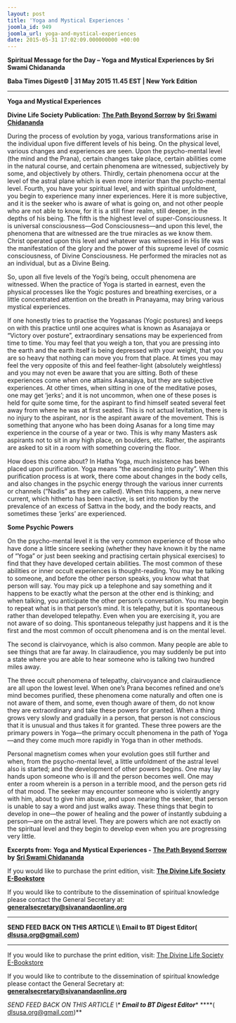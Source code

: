 ```yaml
---
layout: post
title: 'Yoga and Mystical Experiences '
joomla_id: 949
joomla_url: yoga-and-mystical-experiences
date: 2015-05-31 17:02:09.000000000 +00:00
---
```

  

















































**Spiritual Message for the Day – Yoga and Mystical Experiences by Sri Swami Chidananda**

**Baba Times Digest© | 31 May 2015 11.45 EST | New York Edition**

* * *

**Yoga and Mystical Experiences**

**Divine Life Society Publication:** [**The Path Beyond Sorrow**](http://www.dlshq.org/download/beyond.htm#_VPID_4) **by** [**Sri Swami Chidananda**](http://www.dlshq.org/saints/chida.htm)

During the process of evolution by yoga, various transformations arise in the individual upon five different levels of his being. On the physical level, various changes and experiences are seen. Upon the psycho-mental level (the mind and the Prana), certain changes take place, certain abilities come in the natural course, and certain phenomena are witnessed, subjectively by some, and objectively by others. Thirdly, certain phenomena occur at the level of the astral plane which is even more interior than the psycho-mental level. Fourth, you have your spiritual level, and with spiritual unfoldment, you begin to experience many inner experiences. Here it is more subjective, and it is the seeker who is aware of what is going on, and not other people who are not able to know, for it is a still finer realm, still deeper, in the depths of his being. The fifth is the highest level of super-Consciousness. It is universal consciousness—God Consciousness—and upon this level, the phenomena that are witnessed are the true miracles as we know them. Christ operated upon this level and whatever was witnessed in His life was the manifestation of the glory and the power of this supreme level of cosmic consciousness, of Divine Consciousness. He performed the miracles not as an individual, but as a Divine Being.

So, upon all five levels of the Yogi’s being, occult phenomena are witnessed. When the practice of Yoga is started in earnest, even the physical processes like the Yogic postures and breathing exercises, or a little concentrated attention on the breath in Pranayama, may bring various mystical experiences.

If one honestly tries to practise the Yogasanas (Yogic postures) and keeps on with this practice until one acquires what is known as Asanajaya or “Victory over posture”, extraordinary sensations may be experienced from time to time. You may feel that you weigh a ton, that you are pressing into the earth and the earth itself is being depressed with your weight, that you are so heavy that nothing can move you from that place. At times you may feel the very opposite of this and feel feather-light (absolutely weightless) and you may not even be aware that you are sitting. Both of these experiences come when one attains Asanajaya, but they are subjective experiences. At other times, when sitting in one of the meditative poses, one may get ‘jerks’; and it is not uncommon, when one of these poses is held for quite some time, for the aspirant to find himself seated several feet away from where he was at first seated. This is not actual levitation, there is no injury to the aspirant, nor is the aspirant aware of the movement. This is something that anyone who has been doing Asanas for a long time may experience in the course of a year or two. This is why many Masters ask aspirants not to sit in any high place, on boulders, etc. Rather, the aspirants are asked to sit in a room with something covering the floor.

How does this come about? In Hatha Yoga, much insistence has been placed upon purification. Yoga means “the ascending into purity”. When this purification process is at work, there come about changes in the body cells, and also changes in the psychic energy through the various inner currents or channels (“Nadis” as they are called). When this happens, a new nerve current, which hitherto has been inactive, is set into motion by the prevalence of an excess of Sattva in the body, and the body reacts, and sometimes these ‘jerks’ are experienced.

**Some Psychic Powers**

On the psycho-mental level it is the very common experience of those who have done a little sincere seeking (whether they have known it by the name of “Yoga” or just been seeking and practising certain physical exercises) to find that they have developed certain abilities. The most common of these abilities or inner occult experiences is thought-reading. You may be talking to someone, and before the other person speaks, you know what that person will say. You may pick up a telephone and say something and it happens to be exactly what the person at the other end is thinking; and when talking, you anticipate the other person’s conversation. You may begin to repeat what is in that person’s mind. It is telepathy, but it is spontaneous rather than developed telepathy. Even when you are exercising it, you are not aware of so doing. This spontaneous telepathy just happens and it is the first and the most common of occult phenomena and is on the mental level.

The second is clairvoyance, which is also common. Many people are able to see things that are far away. In clairaudience, you may suddenly be put into a state where you are able to hear someone who is talking two hundred miles away.

The three occult phenomena of telepathy, clairvoyance and clairaudience are all upon the lowest level. When one’s Prana becomes refined and one’s mind becomes purified, these phenomena come naturally and often one is not aware of them, and some, even though aware of them, do not know they are extraordinary and take these powers for granted. When a thing grows very slowly and gradually in a person, that person is not conscious that it is unusual and thus takes it for granted. These three powers are the primary powers in Yoga—the primary occult phenomena in the path of Yoga—and they come much more rapidly in Yoga than in other methods.

Personal magnetism comes when your evolution goes still further and when, from the psycho-mental level, a little unfoldment of the astral level also is started; and the development of other powers begins. One may lay hands upon someone who is ill and the person becomes well. One may enter a room wherein is a person in a terrible mood, and the person gets rid of that mood. The seeker may encounter someone who is violently angry with him, about to give him abuse, and upon nearing the seeker, that person is unable to say a word and just walks away. These things that begin to develop in one—the power of healing and the power of instantly subduing a person—are on the astral level. They are powers which are not exactly on the spiritual level and they begin to develop even when you are progressing very little.



**Excerpts from:**  **Yoga and Mystical Experiences -** [**The Path Beyond Sorrow**](http://www.dlshq.org/download/beyond.htm#_VPID_4) **by** [**Sri Swami Chidananda**](http://www.dlshq.org/saints/chida.htm)

If you would like to purchase the print edition, visit: **[The Divine Life Society E-Bookstore](http://www.dlshq.org/download/download.htm)**

If you would like to contribute to the dissemination of spiritual knowledge please contact the General Secretary at: [](mailto:%20%3Cscript%20type=%27text/javascript%27%3E%20%3C%21--%20var%20prefix%20=%20%27ma%27%20+%20%27il%27%20+%20%27to%27;%20var%20path%20=%20%27hr%27%20+%20%27ef%27%20+%20%27=%27;%20var%20addy57016%20=%20%27generalsecretary%27%20+%20%27@%27;%20addy57016%20=%20addy57016%20+%20%27sivanandaonline%27%20+%20%27.%27%20+%20%27org%27;%20document.write%28%27%3Ca%20%27%20+%20path%20+%20%27%5C%27%27%20+%20prefix%20+%20%27:%27%20+%20addy57016%20+%20%27%5C%27%3E%27%29;%20document.write%28addy57016%29;%20document.write%28%27%3C%5C/a%3E%27%29;%20//--%3E%5Cn%20%3C/script%3E%3Cscript%20type=%27text/javascript%27%3E%20%3C%21--%20document.write%28%27%3Cspan%20style=%5C%27display:%20none;%5C%27%3E%27%29;%20//--%3E%20%3C/script%3EThis%20email%20address%20is%20being%20protected%20from%20spambots.%20You%20need%20JavaScript%20enabled%20to%20view%20it.%20%3Cscript%20type=%27text/javascript%27%3E%20%3C%21--%20document.write%28%27%3C/%27%29;%20document.write%28%27span%3E%27%29;%20//--%3E%20%3C/script%3E?subject=Contribution%20to%20Dissemination%20of%20Spiritual%20Knowledge) **generalsecretary@sivanandaonline.org**

****

**SEND FEED BACK ON THIS ARTICLE \\\ Email to BT Digest Editor[](mailto:%20%3Cscript%20type=%27text/javascript%27%3E%20%3C%21--%20var%20prefix%20=%20%27ma%27%20+%20%27il%27%20+%20%27to%27;%20var%20path%20=%20%27hr%27%20+%20%27ef%27%20+%20%27=%27;%20var%20addy72654%20=%20%27dlsusa.org%27%20+%20%27@%27;%20addy72654%20=%20addy72654%20+%20%27gmail%27%20+%20%27.%27%20+%20%27com%27;%20document.write%28%27%3Ca%20%27%20+%20path%20+%20%27%5C%27%27%20+%20prefix%20+%20%27:%27%20+%20addy72654%20+%20%27%5C%27%3E%27%29;%20document.write%28addy72654%29;%20document.write%28%27%3C%5C/a%3E%27%29;%20//--%3E%5Cn%20%3C/script%3E%3Cscript%20type=%27text/javascript%27%3E%20%3C%21--%20document.write%28%27%3Cspan%20style=%5C%27display:%20none;%5C%27%3E%27%29;%20//--%3E%20%3C/script%3EThis%20email%20address%20is%20being%20protected%20from%20spambots.%20You%20need%20JavaScript%20enabled%20to%20view%20it.%20%3Cscript%20type=%27text/javascript%27%3E%20%3C%21--%20document.write%28%27%3C/%27%29;%20document.write%28%27span%3E%27%29;%20//--%3E%20%3C/script%3E?subject=DLS%20Posts)( [dlsusa.org@gmail.com](mailto:dlsusa.org@gmail.com))**



* * *



  

If you would like to purchase the print edition, visit: [The Divine Life Society E-Bookstore](http://www.dlshq.org/download/download.htm)

If you would like to contribute to the dissemination of spiritual knowledge please contact the General Secretary at: **[generalsecretary@sivanandaonline.org](mailto:generalsecretary@sivanandaonline.org)**

**SEND FEED BACK ON THIS ARTICLE \\\**  **Email to BT Digest Editor**** [](mailto:%20%3Cscript%20type=%27text/javascript%27%3E%20%3C%21--%20var%20prefix%20=%20%27ma%27%20+%20%27il%27%20+%20%27to%27;%20var%20path%20=%20%27hr%27%20+%20%27ef%27%20+%20%27=%27;%20var%20addy72654%20=%20%27dlsusa.org%27%20+%20%27@%27;%20addy72654%20=%20addy72654%20+%20%27gmail%27%20+%20%27.%27%20+%20%27com%27;%20document.write%28%27%3Ca%20%27%20+%20path%20+%20%27%5C%27%27%20+%20prefix%20+%20%27:%27%20+%20addy72654%20+%20%27%5C%27%3E%27%29;%20document.write%28addy72654%29;%20document.write%28%27%3C%5C/a%3E%27%29;%20//--%3E%5Cn%20%3C/script%3E%3Cscript%20type=%27text/javascript%27%3E%20%3C%21--%20document.write%28%27%3Cspan%20style=%5C%27display:%20none;%5C%27%3E%27%29;%20//--%3E%20%3C/script%3EThis%20email%20address%20is%20being%20protected%20from%20spambots.%20You%20need%20JavaScript%20enabled%20to%20view%20it.%20%3Cscript%20type=%27text/javascript%27%3E%20%3C%21--%20document.write%28%27%3C/%27%29;%20document.write%28%27span%3E%27%29;%20//--%3E%20%3C/script%3E?subject=DLS%20Posts)****( [dlsusa.org@gmail.com](mailto:dlsusa.org@gmail.com))**  

